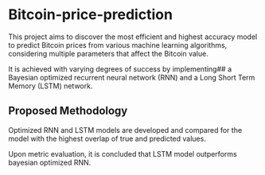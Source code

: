 # Bitcoin-price-prediction

This project aims to discover the most efficient and highest accuracy model to predict Bitcoin prices from various machine learning algorithms, considering multiple parameters that affect the Bitcoin value. 

It is achieved with varying degrees of success by implementing##  a Bayesian optimized recurrent neural network (RNN) and a Long Short Term Memory (LSTM) network.


## Proposed Methodology

Optimized RNN and LSTM models are developed and compared for the model with the highest overlap of true and predicted values. 

Upon metric evaluation, it is concluded that LSTM model outperforms bayesian optimized RNN. 

